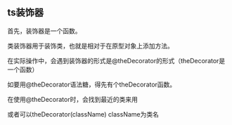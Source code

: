 ## ts装饰器

首先，装饰器是一个函数。

类装饰器用于装饰类，也就是相对于在原型对象上添加方法。

在实际操作中，会遇到装饰器的形式是@theDecorator的形式（theDecorator是一个函数）

如要用@theDecorator语法糖，得先有个theDecorator函数。



在使用@theDecorator时，会找到最近的类来用

或者可以theDecorator(className)   className为类名